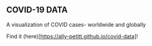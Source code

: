 ## COVID-19 DATA
A visualization of COVID cases- worldwide and globally

Find it (here)[https://ally-petitt.github.io/covid-data]!

